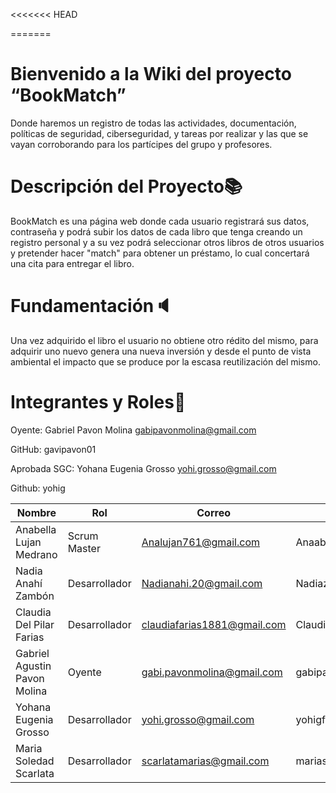<<<<<<< HEAD

=======
# Bienvenido a la Wiki del proyecto “BookMatch”

Donde haremos un registro de todas las actividades, documentación, políticas de seguridad, ciberseguridad,  y tareas por realizar y las que se vayan corroborando para los partícipes del grupo y profesores.

# Descripción del Proyecto📚

BookMatch es una página web donde cada usuario registrará sus datos, contraseña y podrá subir los datos de cada libro que tenga creando un registro personal y a su vez podrá seleccionar otros libros de otros usuarios y pretender hacer "match" para obtener un préstamo, lo cual concertará una cita para entregar el libro.

# Fundamentación🔈

Una vez adquirido el libro el usuario no obtiene otro rédito del mismo, para adquirir uno nuevo genera una nueva inversión y desde el punto de vista ambiental el impacto que se produce por la escasa reutilización del mismo.

# Integrantes y Roles👥

Oyente: Gabriel Pavon Molina [gabipavonmolina@gmail.com](mailto:gabipavonmolina@gmail.com)

GitHub: gavipavon01

Aprobada SGC: Yohana Eugenia Grosso [yohi.grosso@gmail.com](mailto:yohi.grosso@gmail.com)

Github: yohig


| Nombre                       | Rol           | Correo                      | Github               | DNI      |
| ---------------------------- | ------------- | --------------------------- | -------------------- | -------- |
| Anabella Lujan Medrano       | Scrum Master  | Analujan761@gmail.com       | Anaabella            | 46717059 |
| Nadia Anahí Zambón         | Desarrollador | Nadianahi.20@gmail.com      | Nadiazambon          | 32589779 |
| Claudia Del Pilar Farias     | Desarrollador | claudiafarias1881@gmail.com | Claudiafarias2022    | 28432825 |
| Gabriel Agustin Pavon Molina | Oyente        | gabi.pavonmolina@gmail.com  | gabipavon01          | 43273165 |
| Yohana Eugenia Grosso        | Desarrollador | yohi.grosso@gmail.com       | yohigf               | 33061552 |
| Maria Soledad Scarlata       | Desarrollador | scarlatamarias@gmail.com    | mariasoledadscarlata | 21967307 |

